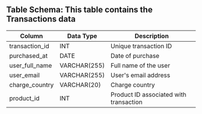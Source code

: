 ## Table Schema: This table contains the Transactions data

| Column          | Data Type | Description                           |
|-----------------|-----------|---------------------------------------|
| transaction_id  | INT       | Unique transaction ID                 |
| purchased_at    | DATE      | Date of purchase                      |
| user_full_name  | VARCHAR(255) | Full name of the user               |
| user_email      | VARCHAR(255) | User's email address                |
| charge_country  | VARCHAR(20) | Charge country                       |
| product_id      | INT       | Product ID associated with transaction |
